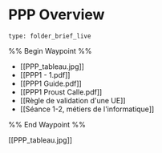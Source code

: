 # PPP Overview
 
```ccard
type: folder_brief_live
```
 
%% Begin Waypoint %%
- [[PPP_tableau.jpg]]
- [[PPP1 - 1.pdf]]
- [[PPP1 Guide.pdf]]
- [[PPP1 Proust Calle.pdf]]
- [[Règle de validation d'une UE]]
- [[Séance 1-2, métiers de l'informatique]]

%% End Waypoint %%

[[PPP_tableau.jpg]]